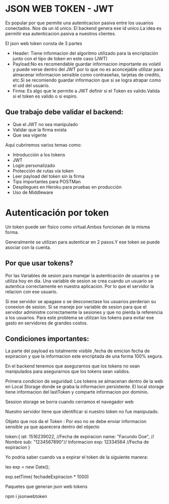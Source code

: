 # JSON WEB TOKEN - JWT
Es popular por que permite una autenticacion pasiva entre los usuarios conectados. Nos da un id unico.
El backend genera ese id unico.La idea es permitir esa autenticacion pasiva a nuestros clientes.

El json web token consta de 3 partes
- Header: Tiene informacion del algoritmo utilizado para la encriptación junto con el tipo de token en este caso (JWT)
- Payload:No es recomendable guardar informacion importante es volatil y puede verse dentro del JWT por lo que no es aconcejable utilizar para almacenar informacion sensible como contraseñas, tarjetas de credito, etc.Si se recomiendo guardar informacion que si se logra atrapar como el uid del usuario.
- Firma: Es algo que le permite a JWT definir si el Token es valido.Valida si el token es valido o si espiro.

## Que trabajo debe validar el backend: 

- Que el JWT no sea manipulado
- Validar que la firma exista 
- Que sea vigente 


Aquí cubriremos varios temas como: 

- Introducción a los tokens
- JWT
- Login personalizado
- Protección de rutas vía token
- Leer payload del token sin la firma
- Tips importantes para POSTMan
- Despliegues en Heroku para pruebas en producción
- Uso de Middleware


# Autenticación por token 

Un token puede ser fisico como virtual.Ambos funcionan de la misma forma.

Generalmente se utilizan para autenticar en 2 pasos.Y ese token se puede asociar con la cuenta.

## Por que usar tokens?

Por las Variables de sesion para manejar la autenticación de usuarios y se utiliza hoy en dia.
Una variable de sesion se crea cuando un usuario se autentica correctamente en nuestra aplicacion.
Por lo que el servidor la relacion con ese usuario.

Si ese servidor se apagase o se desconectase los usuarios perderian su conexion de sesion.
Si se maneje por variable de sesion para que el servidor administre correctamente la sesiones y que no pierda la referencia a los usuarios.
Para este problema se utilizan los tokens para evitar ese gasto en servidores de grandes costos.
 

## Condiciones importantes:

 
La parte del payload es totalmente visible ,fecha de emicion fecha de expiracion y que la informacion este encriptada de una forma 100% segura.

En el backend tenemos que asegurarnos que los tokens no sean manipulados para asegurarnos que los tokens sean validos.

Primera condicion de seguridad: Los tokens se almacenan dentro de la web en Local Storage donde se graba la informacion persistente.
El local storage tiene informacion del lastToken y comparte informacion por dominio.

Session storage se borra cuando cerramos el navegador web

Nuestro servidor tiene que identificar si nuestro token no fue manipulado.


Objeto que nos da el Token :
Por eso no se debe enviar informacion sensible ya que aparecera dentro del objecto

token:{
iat: 1516239022, //Fecha de expiracion
name: "Facundo Doe", // Nombre
sub: "1234567890"// Informacion 
exp: 12334564 //Fecha de expiracion
}

Yo podria saber cuando va a expirar el token de la siguiente manera: 

les exp =  new Date();

exp.setTime( fechadeExpiracion * 1000)

Paquetes que generan json web tokens

npm i jsonwebtoken 
